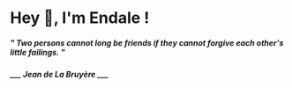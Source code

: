 <h1 title="head"> Hey 👋, I'm Endale !</h1>

**<h5><i>" Two persons cannot long be friends if they cannot forgive each other's little failings. "</i></h5>**

*<b>___ Jean de La Bruyère ___</b>*
